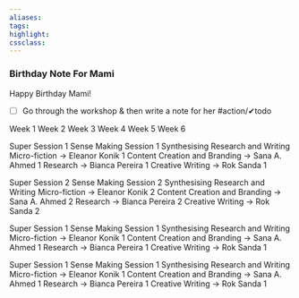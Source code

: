 ```yaml
---
aliases:  
tags:
highlight:  
cssclass:
---
```


### Birthday Note For Mami
Happy Birthday Mami!

- [ ] Go through the workshop & then write a note for her #action/✔todo 

Week 1
Week 2
Week 3
Week 4
Week 5
Week 6


Super Session 1
Sense Making Session 1
Synthesising Research and Writing Micro-fiction → Eleanor Konik  1
Content Creation and Branding → Sana A. Ahmed 1
Research → Bianca Pereira 1
Creative Writing → Rok Sanda 1

Super Session 2
Sense Making Session 2
Synthesising Research and Writing Micro-fiction → Eleanor Konik  2
Content Creation and Branding → Sana A. Ahmed 2
Research → Bianca Pereira 2
Creative Writing → Rok Sanda 2

Super Session 1
Sense Making Session 1
Synthesising Research and Writing Micro-fiction → Eleanor Konik  1
Content Creation and Branding → Sana A. Ahmed 1
Research → Bianca Pereira 1
Creative Writing → Rok Sanda 1

Super Session 1
Sense Making Session 1
Synthesising Research and Writing Micro-fiction → Eleanor Konik  1
Content Creation and Branding → Sana A. Ahmed 1
Research → Bianca Pereira 1
Creative Writing → Rok Sanda 1
